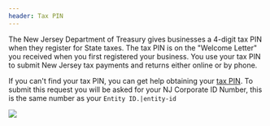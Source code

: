 ```yaml
---
header: Tax PIN
---
```



The New Jersey Department of Treasury gives businesses a 4-digit tax PIN when they register for State taxes. The tax PIN is on the "Welcome Letter" you received when you first registered your business. You use your tax PIN to submit New Jersey tax payments and returns either online or by phone.

If you can't find your tax PIN, you can get help obtaining your [tax PIN](https://www.nj.gov/treasury/assets/contact/taxation/contact-pin.shtml). To submit this request you will be asked for your NJ Corporate ID Number, this is the same number as your `Entity ID.|entity-id` 

![](web/public/tax-pin.jpg)